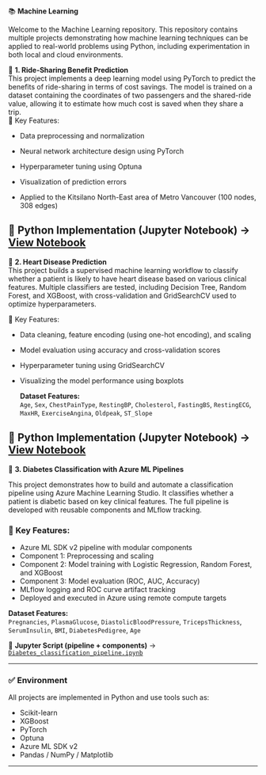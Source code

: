 📚 **Machine Learning**

Welcome to the Machine Learning repository. This repository contains multiple projects demonstrating how machine learning techniques can be applied to real-world problems using Python, including experimentation in both local and cloud environments.


🔗 **1. Ride-Sharing Benefit Prediction**  
This project implements a deep learning model using PyTorch to predict the benefits of ride-sharing in terms of cost savings. The model is trained on a dataset containing the coordinates of two passengers and the shared-ride value, allowing it to estimate how much cost is saved when they share a trip.  
🧪 Key Features:

- Data preprocessing and normalization

- Neural network architecture design using PyTorch

- Hyperparameter tuning using Optuna

- Visualization of prediction errors

- Applied to the Kitsilano North-East area of Metro Vancouver (100 nodes, 308 edges)  

🐍 **Python Implementation (Jupyter Notebook)** → [View Notebook](https://github.com/baharaghababaei/Machine_learning/blob/main/docs/Kitsilano_East.ipynb)  
-----------------------------------------------------------------------------------------------------------------------------------------------------------------
🔗 **2. Heart Disease Prediction**  
This project builds a supervised machine learning workflow to classify whether a patient is likely to have heart disease based on various clinical features.
Multiple classifiers are tested, including Decision Tree, Random Forest, and XGBoost, with cross-validation and GridSearchCV used to optimize hyperparameters.

🧪 Key Features:

- Data cleaning, feature encoding (using one-hot encoding), and scaling

- Model evaluation using accuracy and cross-validation scores

- Hyperparameter tuning using GridSearchCV

- Visualizing the model performance using boxplots

  **Dataset Features:**  
`Age`, `Sex`, `ChestPainType`, `RestingBP`, `Cholesterol`, `FastingBS`, `RestingECG`, `MaxHR`, `ExerciseAngina`, `Oldpeak`, `ST_Slope`

🐍 **Python Implementation (Jupyter Notebook)** → [View Notebook](https://github.com/baharaghababaei/Machine_learning/blob/main/docs/Heart_Disease_Prediction.ipynb)    
--------------------------------------------------------------------------------------------------------------------------------------------------------------------
🔗 **3. Diabetes Classification with Azure ML Pipelines**  

This project demonstrates how to build and automate a classification pipeline using Azure Machine Learning Studio. It classifies whether a patient is diabetic based on key clinical features. The full pipeline is developed with reusable components and MLflow tracking.

### 🧪 Key Features:
- Azure ML SDK v2 pipeline with modular components  
- Component 1: Preprocessing and scaling  
- Component 2: Model training with Logistic Regression, Random Forest, and XGBoost  
- Component 3: Model evaluation (ROC, AUC, Accuracy)  
- MLflow logging and ROC curve artifact tracking  
- Deployed and executed in Azure using remote compute targets  

**Dataset Features:**  
`Pregnancies`, `PlasmaGlucose`, `DiastolicBloodPressure`, `TricepsThickness`, `SerumInsulin`, `BMI`, `DiabetesPedigree`, `Age`

🐍 **Jupyter Script (pipeline + components)** → [`Diabetes_classification_pipeline.ipynb`](https://github.com/baharaghababaei/Machine_learning/blob/main/diabetes_pipeline_Azure/Diabetes_classification_pipeline.ipynb)

---

### ✅ Environment

All projects are implemented in Python and use tools such as:
- Scikit-learn
- XGBoost
- PyTorch
- Optuna
- Azure ML SDK v2
- Pandas / NumPy / Matplotlib

---

